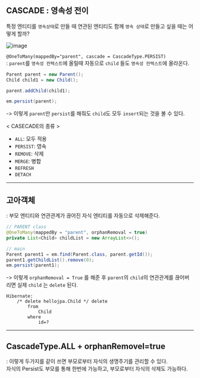 ## CASCADE : 영속성 전이

특정 엔티티를 ```영속상태```로 만들 때 연관된 엔티티도 함께 ```영속 상태```로 만들고 싶을 때는 어떻게 할까?

![image](https://user-images.githubusercontent.com/46811084/145340915-87ed0e0c-241c-4969-ba1c-878865e83f3c.png)

```@OneToMany(mappedBy="parent", cascade = CascadeType.PERSIST) ```    
: ```parent```를 ```영속성 컨텍스트```에 올릴때 자동으로 ```child``` 들도 ```영속성 컨텍스트```에 올라온다.

```java
Parent parent = new Parent();
Child child1 = new Child();

parent.addChild(child1);

em.persist(parent);
```
-> 이렇게 ```parent```만 ```persist```를 해줘도 ```child```도 모두 ```insert```되는 것을 볼 수 있다.

< CASECADE의 종류 >
- ```ALL```: 모두 적용
- ```PERSIST```: 영속
- ```REMOVE```: 삭제
- ```MERGE```: 병합
- ```REFRESH```
- ```DETACH```

--------------------------------------------------------------------------------------------------------------------
## 고아객체
: 부모 엔티티와 연관관계가 끊어진 자식 엔티티를 자동으로 삭제해준다. 

```java
// PARENT class
@OneToMany(mappedBy = "parent", orphanRemoval = true)
private List<Child> childList = new ArrayList<>();
```

```java
// main
Parent parent1 = em.find(Parent.class, parent.getId());
parent1.getChildList().remove(0);
em.persist(parent1);
```

-> 이렇게 ```orphanRemoval = True``` 를 해준 후 ```parent```의 ```child```의 연관관계를 끊어버리면 실제 ```child``` 는 ```delete``` 된다.

```
Hibernate: 
    /* delete hellojpa.Child */ delete 
        from
            Child 
        where
            id=?

```


---------------------------------------------------------------------------------------------------------------
## CascadeType.ALL + orphanRemovel=true
: 이렇게 두가지를 같이 쓰면 부모로부터 자식의 생명주기를 관리할 수 있다.   
자식의 Persist도 부모를 통해 한번에 가능하고, 부모로부터 자식의 삭제도 가능하다.  

